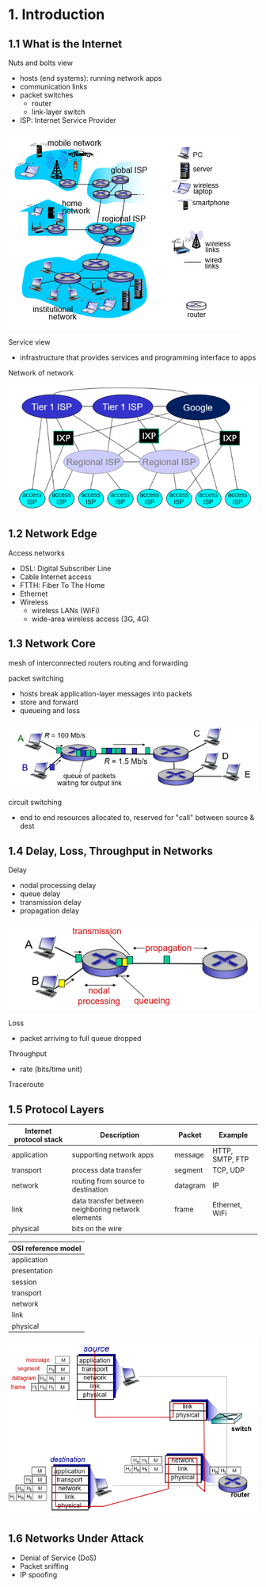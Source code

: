 # 1. Introduction

## 1.1 What is the Internet
Nuts and bolts view
- hosts (end systems): running network apps
- communication links
- packet switches
  - router
  - link-layer switch
- ISP: Internet Service Provider

![internet-components](./images/internet-components.PNG)

Service view
- infrastructure that provides services and programming interface to apps


Network of network

![isp-connection](./images/isp-connection.PNG)


## 1.2 Network Edge
Access networks
- DSL: Digital Subscriber Line
- Cable Internet access
- FTTH: Fiber To The Home
- Ethernet
- Wireless
  - wireless LANs (WiFi)
  - wide-area wireless access (3G, 4G)
  
## 1.3 Network Core
mesh of interconnected routers
routing and forwarding

packet switching
- hosts break application-layer messages into packets
- store and forward
- queueing and loss

![packet-switching](./images/packet-switching.PNG)

circuit switching
- end to end resources allocated to, reserved for "call" between source & dest

## 1.4 Delay, Loss, Throughput in Networks
Delay
- nodal processing delay
- queue delay
- transmission delay
- propagation delay

![network-delay](./images/network-delay.PNG)

Loss
- packet arriving to full queue dropped

Throughput
- rate (bits/time unit)

Traceroute

## 1.5 Protocol Layers

| Internet protocol stack | Description | Packet | Example |
|-|-|-|-|
| application | supporting network apps | message | HTTP, SMTP, FTP |
| transport | process data transfer | segment | TCP, UDP |
| network | routing from source to destination | datagram | IP |
| link | data transfer between neighboring network elements |  frame | Ethernet, WiFi |
| physical | bits on the wire |

|OSI reference model|
|-|
|application|
|presentation|
|session|
|transport|
|network|
|link|
|physical|

![network-layer-encapsulation](./images/network-layer-encapsulation.PNG)

## 1.6 Networks Under Attack
- Denial of Service (DoS)
- Packet sniffing
- IP spoofing